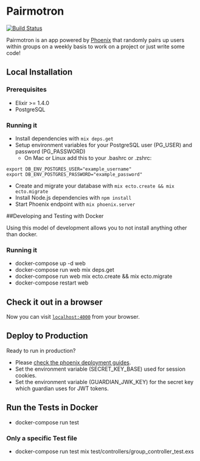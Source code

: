 # Pairmotron

[![Build Status](https://travis-ci.org/ElixirCLE/pairmotron.svg?branch=master)](https://travis-ci.org/ElixirCLE/pairmotron)

Pairmotron is an app powered by [Phoenix](http://www.phoenixframework.org/) that randomly pairs up users within groups on a weekly basis to work on a project or just write some code!

## Local Installation

### Prerequisites

  * Elixir >= 1.4.0
  * PostgreSQL
  
### Running it

  * Install dependencies with `mix deps.get`
  * Setup environment variables for your PostgreSQL user (PG_USER) and password (PG_PASSWORD)
    * On Mac or Linux add this to your .bashrc or .zshrc:
```
export DB_ENV_POSTGRES_USER="example_username"
export DB_ENV_POSTGRES_PASSWORD="example_password"
```
  * Create and migrate your database with `mix ecto.create && mix ecto.migrate`
  * Install Node.js dependencies with `npm install`
  * Start Phoenix endpoint with `mix phoenix.server`

##Developing and Testing with Docker

Using this model of development allows you to not install anything other
than docker.

### Running it
  * docker-compose up -d web
  * docker-compose run web mix deps.get
  * docker-compose run web mix ecto.create && mix ecto.migrate
  * docker-compose restart web

## Check it out in a browser

Now you can visit [`localhost:4000`](http://localhost:4000) from your browser.

## Deploy to Production
Ready to run in production? 
* Please [check the phoenix deployment guides](http://www.phoenixframework.org/docs/deployment).
* Set the environment variable (SECRET_KEY_BASE) used for session cookies.
* Set the environment variable (GUARDIAN_JWK_KEY) for the secret key which guardian uses for JWT tokens.

## Run the Tests in Docker
  * docker-compose run test
### Only a specific Test file
  * docker-compose run test mix test/controllers/group_controller_test.exs
